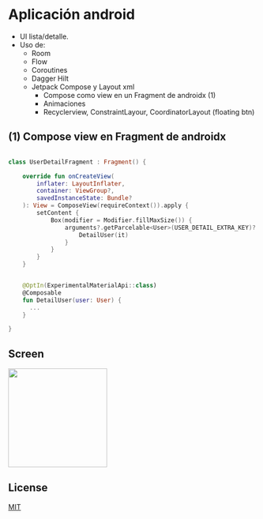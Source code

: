 # Aplicación android

- UI lista/detalle.
- Uso de:
  - Room
  - Flow
  - Coroutines
  - Dagger Hilt
  - Jetpack Compose y Layout xml
    - Compose como view en un Fragment de androidx (1)
    - Animaciones
    - Recyclerview, ConstraintLayour, CoordinatorLayout (floating btn)


## (1) Compose view en Fragment de androidx

```kotlin

class UserDetailFragment : Fragment() {

    override fun onCreateView(
        inflater: LayoutInflater,
        container: ViewGroup?,
        savedInstanceState: Bundle?
    ): View = ComposeView(requireContext()).apply {
        setContent {
            Box(modifier = Modifier.fillMaxSize()) {
                arguments?.getParcelable<User>(USER_DETAIL_EXTRA_KEY)?.let {
                    DetailUser(it)
                }
            }
        }
    }


    @OptIn(ExperimentalMaterialApi::class)
    @Composable
    fun DetailUser(user: User) {
      ...
    }

}
```

## Screen
<img src="files/screen.gif" width="200">

## License

[MIT](https://choosealicense.com/licenses/mit/)
